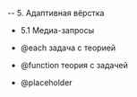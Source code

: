 -- 5. Адаптивная вёрстка

- 5.1 Медиа-запросы

- @each задача с теорией
- @function теория с задачей
- @placeholder
